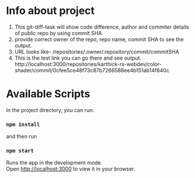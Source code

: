 # Info about project

1. This git-diff-task will show code difference, author and commiter details of public repo by using commit SHA.
2. provide correct owner of the repo, repo name, commit SHA to see the output.
3. URL looks like- /repositories/:owner/:repository/commit/commitSHA
4. This is the test link you can go there and see output.
http://localhost:3000/repositories/karthick-rs-webdev/color-shader/commit/0cfee5ce48f73c87b7266588ee4b151ab14f840c 
# Available Scripts

In the project directory, you can run:
### `npm install`
and then run
### `npm start`

Runs the app in the development mode.\
Open [http://localhost:3000](http://localhost:3000) to view it in your browser.